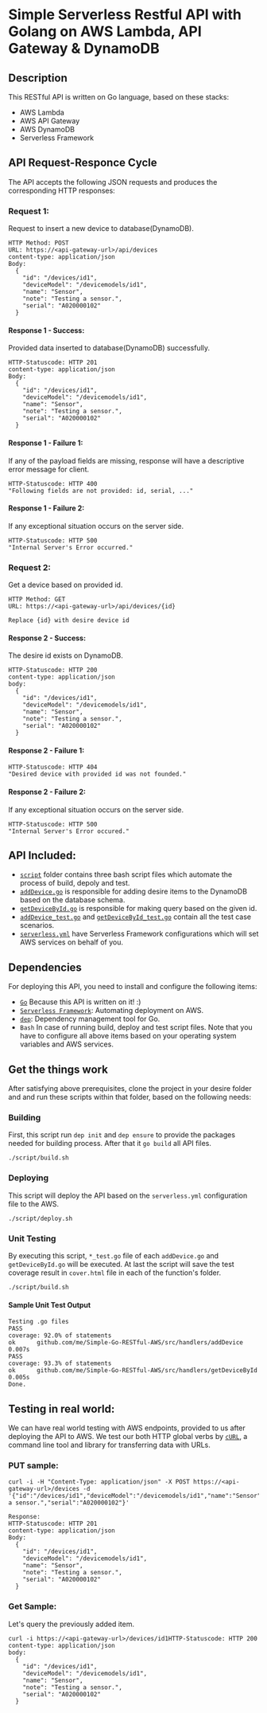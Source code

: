 # Simple Serverless Restful API with Golang on AWS Lambda, API Gateway & DynamoDB
## Description
This RESTful API is written on Go language, based on these stacks:
- AWS Lambda
- AWS API Gateway
- AWS DynamoDB
- Serverless Framework
## API Request-Responce Cycle
The API accepts the following JSON requests and produces the corresponding HTTP responses:
### Request 1:
Request to insert a new device to database(DynamoDB).
```
HTTP Method: POST
URL: https://<api-gateway-url>/api/devices
content-type: application/json
Body:
  {
    "id": "/devices/id1",
    "deviceModel": "/devicemodels/id1",
    "name": "Sensor",
    "note": "Testing a sensor.",
    "serial": "A020000102"
  }
```
#### Response 1 - Success:
Provided data inserted to database(DynamoDB) successfully.
```
HTTP-Statuscode: HTTP 201
content-type: application/json
Body:
  {
    "id": "/devices/id1",
    "deviceModel": "/devicemodels/id1",
    "name": "Sensor",
    "note": "Testing a sensor.",
    "serial": "A020000102"
  }
```
#### Response 1 - Failure 1:
If any of the payload fields are missing, response will have a descriptive error message for client.
```
HTTP-Statuscode: HTTP 400
"Following fields are not provided: id, serial, ..."
```
#### Response 1 - Failure 2:
If any exceptional situation occurs on the server side.

```
HTTP-Statuscode: HTTP 500
"Internal Server's Error occurred."
```
### Request 2:
Get a device based on provided id.
```
HTTP Method: GET
URL: https://<api-gateway-url>/api/devices/{id}

Replace {id} with desire device id
```
#### Response 2 - Success:
The desire id exists on DynamoDB.
```
HTTP-Statuscode: HTTP 200
content-type: application/json
body:
  {
    "id": "/devices/id1",
    "deviceModel": "/devicemodels/id1",
    "name": "Sensor",
    "note": "Testing a sensor.",
    "serial": "A020000102"
  }
```
#### Response 2 - Failure 1:
```
HTTP-Statuscode: HTTP 404
"Desired device with provided id was not founded."
```
#### Response 2 - Failure 2:
If any exceptional situation occurs on the server side.
```
HTTP-Statuscode: HTTP 500
"Internal Server's Error occured."
```
## API Included:
- [`script`](https://github.com/parhizi/simple-go-restful-aws/tree/master/scripts) folder contains three bash script files which automate the process of build, depoly and test.
- [`addDevice.go`](https://github.com/parhizi/simple-go-restful-aws/blob/master/src/handlers/addDevice/addDevice.go) is responsible for adding desire items to the DynamoDB based on the database schema.
- [`getDeviceById.go`](https://github.com/parhizi/simple-go-restful-aws/blob/master/src/handlers/getDeviceById/getDeviceById.go) is responsible for making query based on the given id.
- [`addDevice_test.go`](https://github.com/parhizi/simple-go-restful-aws/blob/master/src/handlers/addDevice/addDevice_test.go) and [`getDeviceById_test.go`](https://github.com/parhizi/simple-go-restful-aws/blob/master/src/handlers/getDeviceById/getDeviceById_test.go) contain all the test case scenarios.
- [`serverless.yml`](https://github.com/parhizi/simple-go-restful-aws/blob/master/serverless.yml) have Serverless Framework configurations which will set AWS services on behalf of you.
## Dependencies
For deploying this API, you need to install and configure the following items:
- [`Go`](https://golang.org/) Because this API is written on it! :)
- [`Serverless Framework`](https://serverless.com/): Automating deployment on AWS.
- [`dep`](https://golang.github.io/dep/): Dependency management tool for Go.
- `Bash` In case of running build, deploy and test script files.
Note that you have to configure all above items based on your operating system variables and AWS services.
## Get the things work
After satisfying above prerequisites, clone the project in your desire folder and and run these scripts within that folder, based on the following needs:
### Building
First, this script run `dep init` and `dep ensure` to provide the packages needed for building process. After that it `go build` all API files.
```
./script/build.sh
```
### Deploying
This script will deploy the API based on the `serverless.yml` configuration file to the AWS.
```
./script/deploy.sh
```
### Unit Testing
By executing this script, `*_test.go` file of each `addDevice.go` and `getDeviceById.go` will be executed. At last the script will save the test coverage result in `cover.html` file in each of the function's folder.
```
./script/build.sh
```
#### Sample Unit Test Output 
```
Testing .go files
PASS
coverage: 92.0% of statements
ok  	github.com/me/Simple-Go-RESTful-AWS/src/handlers/addDevice	0.007s
PASS
coverage: 93.3% of statements
ok  	github.com/me/Simple-Go-RESTful-AWS/src/handlers/getDeviceById	0.005s
Done.
```
## Testing in real world:
We can have real world testing with AWS endpoints, provided to us after deploying the API to AWS. We test our both HTTP global verbs by [`cURL`](https://curl.haxx.se/), a command line tool and library for transferring data with URLs.
### PUT sample:
```
curl -i -H "Content-Type: application/json" -X POST https://<api-gateway-url>/devices -d '{"id":"/devices/id1","deviceModel":"/devicemodels/id1","name":"Sensor","note":"Testing a sensor.","serial":"A020000102"}'

Response:
HTTP-Statuscode: HTTP 201
content-type: application/json
Body:
  {
    "id": "/devices/id1",
    "deviceModel": "/devicemodels/id1",
    "name": "Sensor",
    "note": "Testing a sensor.",
    "serial": "A020000102"
  }
```
### Get Sample:
Let's query the previously added item.
```
curl -i https://<api-gateway-url>/devices/id1HTTP-Statuscode: HTTP 200
content-type: application/json
body:
  {
    "id": "/devices/id1",
    "deviceModel": "/devicemodels/id1",
    "name": "Sensor",
    "note": "Testing a sensor.",
    "serial": "A020000102"
  }
```
